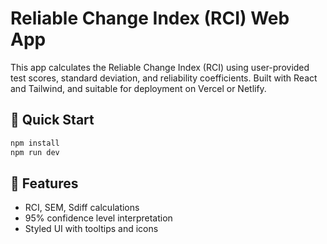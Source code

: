 # Reliable Change Index (RCI) Web App

This app calculates the Reliable Change Index (RCI) using user-provided test scores, standard deviation, and reliability coefficients. Built with React and Tailwind, and suitable for deployment on Vercel or Netlify.

## 🚀 Quick Start

```bash
npm install
npm run dev
```

## 🧠 Features
- RCI, SEM, Sdiff calculations
- 95% confidence level interpretation
- Styled UI with tooltips and icons
